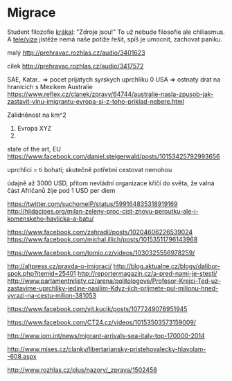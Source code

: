 Migrace
=======

Student filozofie [krákal](http://www.ceskatelevize.cz/ivysilani/10175540660-mate-slovo-s-m-jilkovou/215411030520022): "Zdroje jsou!"
To už nebude filosofie ale chiliasmus. A [tele/vize](http://www.czechfreepress.cz/jiri-bata/mate-slovo-s-jilkovou-hruza-a-des.html)
jistěže nemá naše potíže řešit, spíš je umocnit, zachovat paniku.



malý
http://prehravac.rozhlas.cz/audio/3401623

cílek
http://prehravac.rozhlas.cz/audio/3417572


SAE, Katar..
=> pocet prijatych syrskych uprchliku 0
USA
=> ostnaty drat na hranicich s Mexikem
Australie
https://www.reflex.cz/clanek/zpravy/64744/australie-nasla-zpusob-jak-zastavit-vlnu-imigrantu-evropa-si-z-toho-priklad-nebere.html

Zalidněnost na km^2

1. Evropa XYZ
2. 

state of the art, EU
https://www.facebook.com/daniel.steigerwald/posts/10153425792993656

uprchlíci = ti bohatí;
skutečně potřební cestovat nemohou

údajně až 3000 USD, přitom nevládní
organizace křičí do světa, že valná
část Afričanů žije pod 1 USD per diem

https://twitter.com/suchomelP/status/599164835318919169
http://hlidacipes.org/milan-zeleny-proc-cist-znovu-peroutku-ale-i-komenskeho-havlicka-a-batu/

https://www.facebook.com/zahradil/posts/10204606226539024
https://www.facebook.com/michal.illich/posts/10153511796143968

https://www.facebook.com/tomio.cz/videos/1030325556978259/

http://altpress.cz/pravda-o-imigraci/
http://blog.aktualne.cz/blogy/dalibor-spok.php?itemid=25401
http://reportermagazin.cz/a-pred-nami-je-stesti/
http://www.parlamentnilisty.cz/arena/politologove/Profesor-Krejci-Ted-uz-zastavime-uprchliky-jedine-nasilim-Kdyz-jich-prijmete-pul-milionu-hned-vyrazi-na-cestu-milion-381053

https://www.facebook.com/vit.kucik/posts/1077249078951945

https://www.facebook.com/CT24.cz/videos/10153503573159009/

http://www.iom.int/news/migrant-arrivals-sea-italy-top-170000-2014

http://www.mises.cz/clanky/libertariansky-pristehovalecky-hlavolam--608.aspx

http://www.rozhlas.cz/plus/nazory/_zprava/1502458
